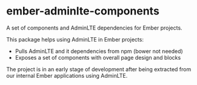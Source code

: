 # ember-adminlte-components

A set of components and AdminLTE dependencies for Ember projects.

This package helps using AdminLTE in Ember projects:

* Pulls AdminLTE and it dependencies from npm (bower not needed)
* Exposes a set of components with overall page design and blocks

The project is in an early stage of development after being extracted
from our internal Ember applications using AdminLTE.
